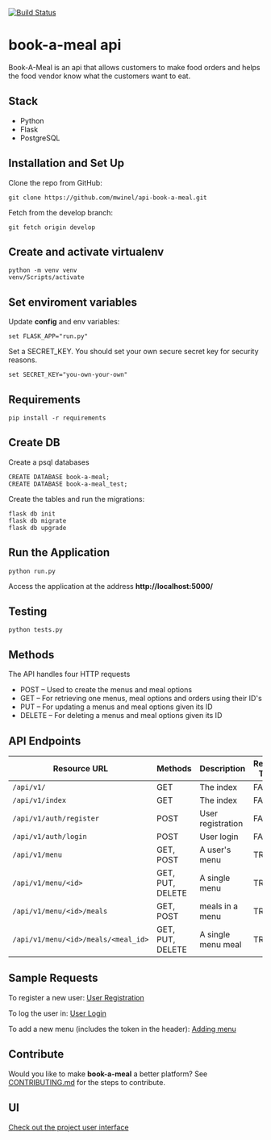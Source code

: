 [![Build Status](https://travis-ci.org/mwinel/api-book-a-meal.svg?branch=master)](https://travis-ci.org/mwinel/api-book-a-meal)

# book-a-meal api
Book-A-Meal is an api that allows customers to make food orders and helps the food vendor know what the customers want to eat.

## Stack
- Python
- Flask
- PostgreSQL

## Installation and Set Up

Clone the repo from GitHub:

```
git clone https://github.com/mwinel/api-book-a-meal.git
```

Fetch from the develop branch:

```
git fetch origin develop
```

## Create and activate virtualenv

```
python -m venv venv
venv/Scripts/activate
```

## Set enviroment variables

Update **config** and env variables:

```
set FLASK_APP="run.py"
```

Set a SECRET_KEY. You should set your own secure secret key for security reasons.

```
set SECRET_KEY="you-own-your-own"
```

## Requirements

```
pip install -r requirements
```

## Create DB

Create a psql databases

```
CREATE DATABASE book-a-meal;
CREATE DATABASE book-a-meal_test;
```

Create the tables and run the migrations:

```
flask db init
flask db migrate
flask db upgrade
```

## Run the Application

```
python run.py
```

Access the application at the address **http://localhost:5000/**

## Testing

```
python tests.py 
```

## Methods

The API handles four HTTP requests

- POST – Used to create the menus and meal options
- GET – For retrieving one menus, meal options and orders using their ID's
- PUT – For updating a menus and meal options given its ID
- DELETE – For deleting a menus and meal options given its ID

## API Endpoints

| Resource URL | Methods | Description | Requires Token |
| -------- | ------------- | --------- |--------------- |
| `/api/v1/` | GET  | The index | FALSE |
| `/api/v1/index` | GET  | The index | FALSE |
| `/api/v1/auth/register` | POST  | User registration | FALSE |
| `/api/v1/auth/login` | POST | User login | FALSE |
| `/api/v1/menu` | GET, POST | A user's menu | TRUE |
| `/api/v1/menu/<id>` | GET, PUT, DELETE | A single menu | TRUE |
| `/api/v1/menu/<id>/meals` | GET, POST | meals in a menu | TRUE |
| `/api/v1/menu/<id>/meals/<meal_id>` | GET, PUT, DELETE| A single menu meal | TRUE |

## Sample Requests

To register a new user:
[User Registration](#)

To log the user in:
[User Login](#)

To add a new menu (includes the token in the header):
[Adding menu](#)

## Contribute
Would you like to make **book-a-meal** a better platform?
See [CONTRIBUTING.md](#) for the steps to contribute.

## UI
[Check out the project user interface](https://mwiru.github.io/book-a-meal/ui/index.html)
